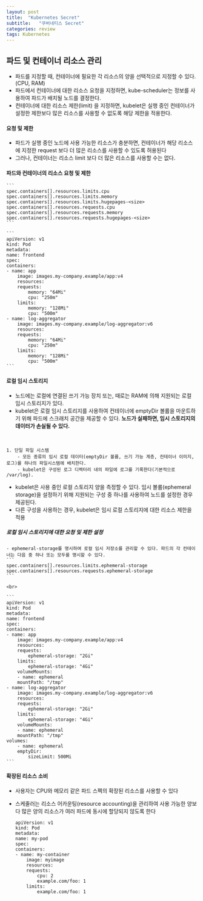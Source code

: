 ```yaml
---
layout: post
title:  "Kubernetes Secret"
subtitle:   "쿠버네티스 Secret"
categories: review
tags: Kubernetes
---
```


## 파드 및 컨테이너 리소스 관리
- 파드를 지정할 때, 컨테이너에 필요한 각 리소스의 양을 선택적으로 지정할 수 있다.(CPU, RAM)
- 파드에서 컨테이너에 대한 리소스 요청을 지정하면, kube-scheduler는 정보를 사용하여 파드가 배치될 노드를 결정한다.
- 컨테이너에 대한 리소스 제한(limit) 을 지정하면, kubelet은 실행 중인 컨테이너가 설정한 제한보다 많은 리소스를 사용할 수 없도록 해당 제한을 적용한다.

#### 요청 및 제한
- 파드가 실행 중인 노드에 사용 가능한 리소스가 충분하면, 컨테이너가 해당 리소스에 지정한 request 보다 더 많은 리소스를 사용할 수 있도록 허용된다
- 그러나, 컨테이너는 리소스 limit 보다 더 많은 리소스를 사용할 수는 없다.

#### 파드와 컨테이너의 리소스 요청 및 제한
    ```
    spec.containers[].resources.limits.cpu
    spec.containers[].resources.limits.memory
    spec.containers[].resources.limits.hugepages-<size>
    spec.containers[].resources.requests.cpu
    spec.containers[].resources.requests.memory
    spec.containers[].resources.requests.hugepages-<size>
    ```

    ```
    apiVersion: v1
    kind: Pod
    metadata:
    name: frontend
    spec:
    containers:
    - name: app
        image: images.my-company.example/app:v4
        resources:
        requests:
            memory: "64Mi"
            cpu: "250m"
        limits:
            memory: "128Mi"
            cpu: "500m"
    - name: log-aggregator
        image: images.my-company.example/log-aggregator:v6
        resources:
        requests:
            memory: "64Mi"
            cpu: "250m"
        limits:
            memory: "128Mi"
            cpu: "500m"
    ```

#### 로컬 임시 스토리지
- 노드에는 로컬에 연결된 쓰기 가능 장치 또는, 때로는 RAM에 의해 지원되는 로컬 임시 스토리지가 있다.
- kubelet은 로컬 임시 스토리지를 사용하여 컨테이너에 emptyDir 볼륨을 마운트하기 위해 파드에 스크래치 공간을 제공할 수 있다.
**노드가 실패하면, 임시 스토리지의 데이터가 손실될 수 있다.**

<br>

    1. 단일 파일 시스템
        - 모든 종류의 임시 로컬 데이터(emptyDir 볼륨, 쓰기 가능 계층, 컨테이너 이미지, 로그)를 하나의 파일시스템에 배치한다.
        - kubelet은 구성된 로그 디렉터리 내의 파일에 로그를 기록한다(기본적으로 /var/log).

- kubelet은 사용 중인 로컬 스토리지 양을 측정할 수 있다. 임시 볼륨(ephemeral storage)을 설정하기 위해 지원되는 구성 중 하나를 사용하여 노드를 설정한 경우 제공된다.
- 다른 구성을 사용하는 경우, kubelet은 임시 로컬 스토리지에 대한 리소스 제한을 적용

##### 로컬 임시 스토리지에 대한 요청 및 제한 설정
    - ephemeral-storage를 명시하여 로컬 임시 저장소를 관리할 수 있다. 파드의 각 컨테이너는 다음 중 하나 또는 모두를 명시할 수 있다.
    ```
    spec.containers[].resources.limits.ephemeral-storage
    spec.containers[].resources.requests.ephemeral-storage
    ```

    <br>

    ```
    apiVersion: v1
    kind: Pod
    metadata:
    name: frontend
    spec:
    containers:
    - name: app
        image: images.my-company.example/app:v4
        resources:
        requests:
            ephemeral-storage: "2Gi"
        limits:
            ephemeral-storage: "4Gi"
        volumeMounts:
        - name: ephemeral
        mountPath: "/tmp"
    - name: log-aggregator
        image: images.my-company.example/log-aggregator:v6
        resources:
        requests:
            ephemeral-storage: "2Gi"
        limits:
            ephemeral-storage: "4Gi"
        volumeMounts:
        - name: ephemeral
        mountPath: "/tmp"
    volumes:
        - name: ephemeral
        emptyDir:
            sizeLimit: 500Mi
    ```


#### 확장된 리소스 소비
- 사용자는 CPU와 메모리 같은 파드 스펙의 확장된 리소스를 사용할 수 있다
- 스케줄러는 리소스 어카운팅(resource accounting)을 관리하여 사용 가능한 양보다 많은 양의 리소스가 여러 파드에 동시에 할당되지 않도록 한다

    ```
    apiVersion: v1
    kind: Pod
    metadata:
    name: my-pod
    spec:
    containers:
    - name: my-container
        image: myimage
        resources:
        requests:
            cpu: 2
            example.com/foo: 1
        limits:
            example.com/foo: 1
    ```